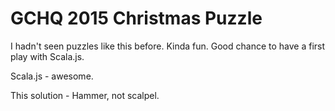 # GCHQ 2015 Christmas Puzzle

I hadn't seen puzzles like this before. Kinda fun. Good chance to have a first play with Scala.js.

Scala.js - awesome.

This solution - Hammer, not scalpel.
